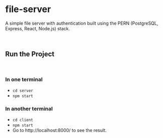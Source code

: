 # file-server

A simple file server with authentication built using the PERN (PostgreSQL, Express, React, Node.js) stack. 

<br>

## Run the Project

<br>

### In one terminal

- `cd server`
- `npm start`

### In another terminal

- `cd client`
- `npm start`
- Go to http://localhost:8000/ to see the result. 